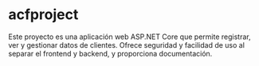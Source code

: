 # acfproject
Este proyecto es una aplicación web ASP.NET Core que permite registrar, ver y gestionar datos de clientes. Ofrece seguridad y facilidad de uso al separar el frontend y backend, y proporciona documentación.
